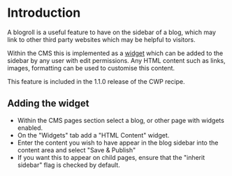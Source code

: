 <!--
title: Add a blogroll
-->

# Introduction

A blogroll is a useful feature to have on the sidebar of a blog, which may link to other third party websites
which may be helpful to visitors.

Within the CMS this is implemented as a [widget](https://github.com/silverstripe/silverstripe-widgets) which can
be added to the sidebar by any user with edit permissions. Any HTML content such as links, images, formatting can
be used to customise this content.

This feature is included in the 1.1.0 release of the CWP recipe.

## Adding the widget

* Within the CMS pages section select a blog, or other page with widgets enabled.
* On the "Widgets" tab add a "HTML Content" widget.
* Enter the content you wish to have appear in the blog sidebar into the content area and select "Save & Publish"
* If you want this to appear on child pages, ensure that the "inherit sidebar" flag is checked by default.

